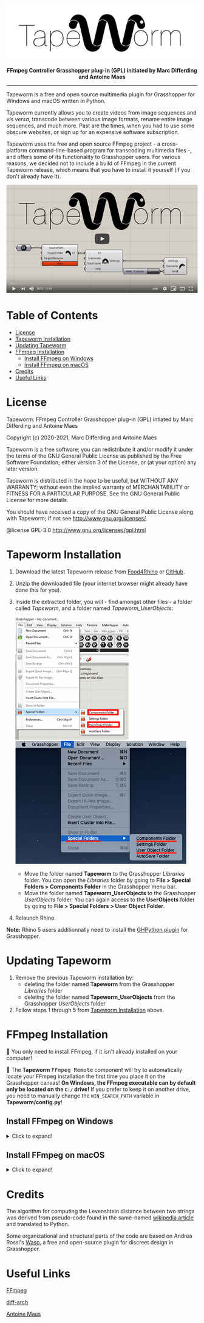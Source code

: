 <img src="resources/Logo_Tapeworm.png" alt="Tapeworm Logo" align=center/>

<p align="center"><b>
FFmpeg Controller Grasshopper plug-in (GPL) initiated by Marc Differding and Antoine Maes 
</b></p>

---

Tapeworm is a free and open source multimedia plugin for Grasshopper for Windows and macOS written in Python. 

Tapeworm currently allows you to create videos from image sequences and *vis versa*, transcode between various image formats, rename entire image sequences, and much more. Past are the times, when you had to use some obscure websites, or sign up for an expensive software subscription.

Tapeworm uses the free and open source FFmpeg project - a cross-platform command-line-based program for transcoding multimedia files -, and offers some of its functionality to Grasshopper users. For various reasons, we decided not to include a build of FFmpeg in the current Tapeworm release, which means that you have to install it yourself (if you don't already have it).

[![](resources/TapewormVideo_Thumbnail.png)](https://www.youtube.com/watch?v=FfgvohowRhw)

# Table of Contents
<!--ts-->
   * [License](#License)
   * [Tapeworm Installation](#Tapeworm-Installation)
   * [Updating Tapeworm](#Updating-Tapeworm)
   * [FFmpeg Installation](#FFmpeg-Installation)
       * [Install FFmpeg on Windows](#Install-FFmpeg-on-Windows)
       * [Install FFmpeg on macOS](#Install-FFmpeg-on-macOS)
   * [Credits](#Credits)
   * [Useful Links](#Useful-Links)
<!--te-->


# License
Tapeworm: FFmpeg Controller Grasshopper plug-in (GPL) intiated by Marc Differding and Antoine Maes

Copyright (c) 2020-2021, Marc Differding and Antoine Maes

Tapeworm is a free software; you can redistribute it and/or modify it under the terms of the GNU General Public License as published by the Free Software Foundation; either version 3 of the License, or (at your option) any later version.

Tapeworm is distributed in the hope to be useful, but WITHOUT ANY WARRANTY; without even the implied warranty of MERCHANTABILITY or FITNESS FOR A PARTICULAR PURPOSE. See the GNU General Public License for more details.

You should have received a copy of the GNU General Public License along with Tapeworm; if not see <http://www.gnu.org/licenses/>.

@license GPL-3.0 <http://www.gnu.org/licenses/gpl.html>


# Tapeworm Installation
1. Download the latest Tapeworm release from [Food4Rhino](https://www.food4rhino.com/app/tapeworm) or [GitHub](https://github.com/diff-arch/Tapeworm/releases).
2. Unzip the downloaded file (your internet browser might already have done this for you).
3. Inside the extracted folder, you will - find amongst other files - a folder called *Tapeworm*, and a folder named *Tapeworm_UserObjects*:
    
    ![](resources/InstallTapeworm_Windows_01.png) ![](resources/InstallTapeworm_macOS_01.png)
    
    - Move the folder named **Tapeworm** to the Grasshopper *Libraries* folder. You can open the *Libraries* folder by going to **File > Special Folders > Components Folder** in the Grasshopper menu bar.
    - Move the folder named **Tapeworm_UserObjects** to the Grasshopper *UserObjects* folder. You can again access to the **UserObjects** folder by going to **File > Special Folders > User Object Folder**.
5. Relaunch Rhino.

**Note:** Rhino 5 users additionnally need to install the [GHPython plugin](https://www.food4rhino.com/app/ghpython) for Grasshopper.

# Updating Tapeworm
1. Remove the previous Tapeworm installation by:
    - deleting the folder named **Tapeworm** from the Grasshopper *Libraries* folder 
    - deleting the folder named **Tapeworm_UserObjects** from the Grasshopper *UserObjects* folder
2. Follow steps 1 through 5 from [Tapeworm Installation](#Tapeworm-Installation) above.

# FFmpeg Installation
📌 You only need to install FFmpeg, if it isn't already installed on your computer!

📌 The **Tapeworm** <kbd>FFmpeg Remote</kbd> component will try to automatically locate your FFmpeg installation the first time you place it on the Grasshopper canvas! **On Windows, the FFmpeg executable can by default only be located on the `C:/` drive!** If you prefer to keep it on another drive, you need to manually change the `WIN_SEARCH_PATH` variable in **Tapeworm/config.py**!

## Install FFmpeg on Windows
<details>
  <summary>Click to expand!</summary>
    
1. Go to [ffmpeg.org](https://ffmpeg.org) and select **Download** from the left navigation
![](resources/InstallFFmpeg_Windows_00.png)

2. Hover your mouse over the Windows logo, then click on the link shown in the image below
![](resources/InstallFFmpeg_Windows_01.PNG)

3. Scroll down a little and download the latest stable FFmpeg by selecting the link showed in the image below
![](resources/InstallFFmpeg_Windows_02.PNG)

4. Unzip the downloaded **ffmpeg** 
![](resources/InstallFFmpeg_Windows_03.PNG)

7. Move the extracted folder (whatever its name) to your `C:/` drive
![](resources/InstallFFmpeg_Windows_04.PNG)

8. Et voilà! 
</details>

## Install FFmpeg on macOS
<details>
  <summary>Click to expand!</summary>
  
  #### Manual Installation
1. Go to [ffmpeg.org](https://ffmpeg.org) and select **Download** from the left navigation
![](resources/InstallFFmpeg_macOS_01b.png)

2. Click on the image showing the Apple logo, or alternatively on **Static builds for macOS 64-bit** below
![](resources/InstallFFmpeg_macOS_02.png)

3. Download the latest stable FFmpeg binary by selecting **Download as ZIP** under **ffmpeg-4.x.x.7z**
![](resources/InstallFFmpeg_macOS_03.png)

4. Unzip the downloaded **ffmpeg** binary (your internet browser might already have done this for you)

    On macOS, binaries like **ffmpeg** are usually installed in `/usr/local/bin`.
    For Tapeworm, it doesn't really matter where you put **ffmpeg**, since it should get auto-detected.
    The following steps are thus optional, but recommended!

5. In Finder, select **Go > Go to Folder...** from the top toolbar, or use the keyboard shortcut <kbd>SHIFT</kbd> + <kbd>CMD</kbd> + <kbd>G</kbd>
![](resources/InstallFFmpeg_macOS_04.png)

6. Navigate to the folder `/usr/local/bin`
![](resources/InstallFFmpeg_macOS_05.png)

7. Move the unzipped **ffmpeg** binary to `/usr/local/bin`
![](resources/InstallFFmpeg_macOS_06.png)

    If your **ffmpeg** icon does not depict a small, black terminal window - like the one above - your binary has no executable rights (can't be opened as a command line tool), and you need to follow the following, additional steps to fix this:

8. Open a terminal (`Applications/Utilities/Terminal.app`)

9. Make the **ffmpeg** binary executable by entering `sudo chmod +x /usr/local/bin/ffmpeg`, and confirm with your password
![](resources/InstallFFmpeg_macOS_07.png)

    The **ffmpeg** binary icon should now show the tiny, black terminal window.

10. And you're done!

#### Installation with Homebrew
You obviously need to have the [Homebrew](https://brew.sh/) package manager installed for this to work.

1. Open a terminal (`Applications/Utilities/Terminal.app`)
2. Enter `brew install ffmpeg`
![](resources/InstallFFmpeg_macOS_01a.png)
3. Easy peasy!
</details>

# Credits
The algorithm for computing the Levenshtein distance between two strings was derived from pseudo-code found in the same-named [wikipedia article](https://en.wikipedia.org/wiki/Levenshtein_distance#Iterative_with_two_matrix_rows) and translated to Python.

Some organizational and structural parts of the code are based on Andrea Rossi's [Wasp](https://github.com/ar0551/Wasp), a free and open-source plugin for discreet design in Grasshopper.

# Useful Links
[FFmpeg](https://ffmpeg.org/)

[diff-arch](https://diff-arch.xyz/)

[Antoine Maes](https://www.antoinemaes.com/)
